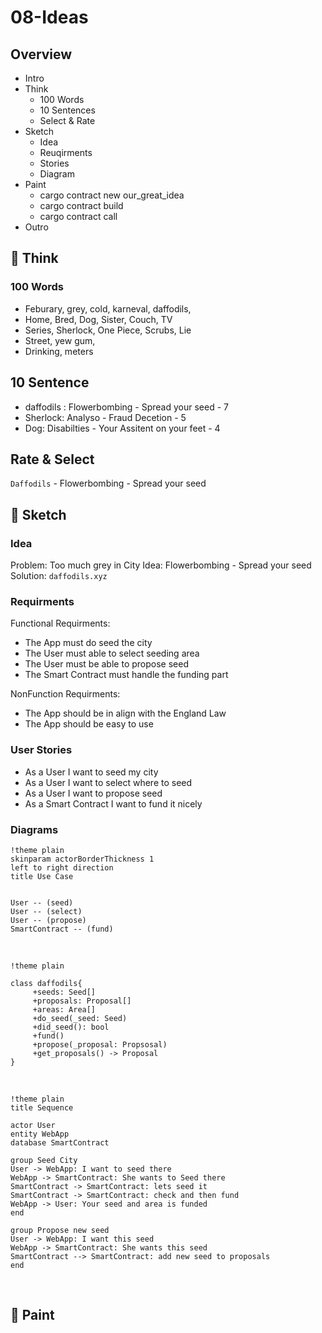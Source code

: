 # 08-Ideas

## Overview
- Intro
- Think
    - 100 Words
    - 10 Sentences
    - Select & Rate
- Sketch
    - Idea
    - Reuqirments 
    - Stories
    - Diagram
- Paint
    - cargo contract new our_great_idea
    - cargo contract build
    - cargo contract call 
- Outro

## :brain: Think

### 100 Words

- Feburary, grey, cold, karneval, daffodils, 
- Home, Bred, Dog, Sister, Couch, TV
- Series, Sherlock, One Piece, Scrubs, Lie
- Street, yew gum, 
- Drinking, meters

## 10 Sentence 

- daffodils : Flowerbombing - Spread your seed - 7
- Sherlock: Analyso - Fraud Decetion  - 5
- Dog: Disabilties - Your Assitent on your feet - 4

## Rate & Select

`Daffodils` - Flowerbombing - Spread your seed

## :pencil: Sketch

### Idea

Problem: Too much grey in City
Idea: Flowerbombing - Spread your seed
Solution: `daffodils.xyz`

### Requirments

Functional Requirments:
- The App must do seed the city
- The User must able to select seeding area
- The User must be able to propose seed
- The Smart Contract must handle the funding part

NonFunction Requirments:
- The App should be in align with the England Law
- The App should be easy to use

### User Stories

- As a User I want to seed my city
- As a User I want to select where to seed
- As a User I want to propose seed
- As a Smart Contract I want to fund it nicely

### Diagrams

```plantuml
!theme plain
skinparam actorBorderThickness 1
left to right direction
title Use Case


User -- (seed)
User -- (select)
User -- (propose)
SmartContract -- (fund)
```

</br>

```plantuml
!theme plain

class daffodils{
     +seeds: Seed[]
     +proposals: Proposal[]
     +areas: Area[]
     +do_seed(_seed: Seed)
     +did_seed(): bool
     +fund()
     +propose(_proposal: Propsosal)
     +get_proposals() -> Proposal
}
```

</br>

```plantuml
!theme plain
title Sequence

actor User
entity WebApp
database SmartContract

group Seed City
User -> WebApp: I want to seed there
WebApp -> SmartContract: She wants to Seed there
SmartContract -> SmartContract: lets seed it
SmartContract -> SmartContract: check and then fund
WebApp -> User: Your seed and area is funded
end

group Propose new seed
User -> WebApp: I want this seed
WebApp -> SmartContract: She wants this seed
SmartContract --> SmartContract: add new seed to proposals
end

```

</br>

## :art: Paint

